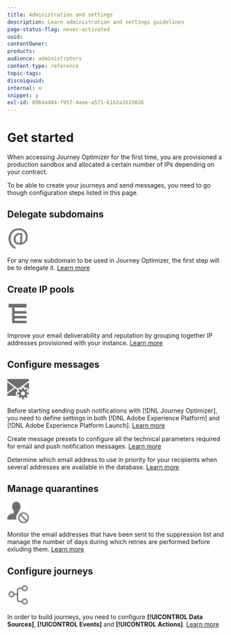 ```yaml
---
title: Administration and settings
description: Learn administration and settings guidelines
page-status-flag: never-activated
uuid: 
contentOwner:
products:
audience: administrators
content-type: reference
topic-tags: 
discoiquuid:
internal: n
snippet: y
exl-id: 0964a484-f957-4aae-a571-61b2a1615026
---
```


# Get started

When accessing Journey Optimizer for the first time, you are provisioned a production sandbox and allocated a certain number of IPs depending on your contract.

To be able to create your journeys and send messages, you need to go though configuration steps listed in this page.

## Delegate subdomains

<img src="../assets/do-not-localize/icon-subdomains.svg" width="50px">

For any new subdomain to be used in Journey Optimizer, the first step will be to delegate it. [Learn more](about-subdomain-delegation.md)

## Create IP pools

<img src="../assets/do-not-localize/icon-pools.svg" width="50px">

Improve your email deliverability and reputation by grouping together IP addresses provisioned with your instance. [Learn more](ip-pools.md)

## Configure messages

<img src="../assets/do-not-localize/icon-message.svg" width="50px">

Before starting sending push notifications with [!DNL Journey Optimizer], you need to define settings in both [!DNL Adobe Experience Platform] and [!DNL Adobe Experience Platform Launch]. [Learn more](../push-configuration.md)

Create message presets to configure all the technical parameters required for email and push notification messages. [Learn more](message-presets.md)

Determine which email address to use in priority for your recipients when several addresses are available in the database. [Learn more](primary-email-addresses.md)

## Manage quarantines

<img src="../assets/do-not-localize/icon-quarantines.svg" width="50px">

Monitor the email addresses that have been sent to the suppression list and manage the number of days during which retries are performed before exluding them. [Learn more](get-started-quarantines.md)

## Configure journeys

<img src="../assets/do-not-localize/icon-journey.svg" width="50px">

In order to build journeys, you need to configure **[!UICONTROL Data Sources]**, **[!UICONTROL Events]** and **[!UICONTROL Actions]**. [Learn more](about-data-sources-events-actions.md)
